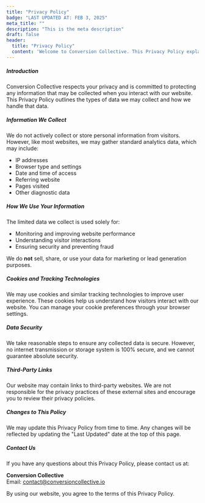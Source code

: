 ```yaml
---
title: "Privacy Policy"
badge: "LAST UPDATED AT: FEB 3, 2025"
meta_title: ""
description: "This is the meta description"
draft: false
header:
  title: "Privacy Policy"
  content: 'Welcome to Conversion Collective. This Privacy Policy explains how we collect, use, and protect your information when you visit our website. By using our site, you agree to the terms outlined in this policy.'
---
```


##### Introduction

Conversion Collective respects your privacy and is committed to protecting any information that may be collected when you interact with our website. This Privacy Policy outlines the types of data we may collect and how we handle that data.

##### Information We Collect

We do not actively collect or store personal information from visitors. However, like most websites, we may gather standard analytics data, which may include:

- IP addresses
- Browser type and settings
- Date and time of access
- Referring website
- Pages visited
- Other diagnostic data

##### How We Use Your Information

The limited data we collect is used solely for:

- Monitoring and improving website performance
- Understanding visitor interactions
- Ensuring security and preventing fraud

We do **not** sell, share, or use your data for marketing or lead generation purposes.

##### Cookies and Tracking Technologies

We may use cookies and similar tracking technologies to improve user experience. These cookies help us understand how visitors interact with our website. You can manage your cookie preferences through your browser settings.

##### Data Security

We take reasonable steps to ensure any collected data is secure. However, no internet transmission or storage system is 100% secure, and we cannot guarantee absolute security.

##### Third-Party Links

Our website may contain links to third-party websites. We are not responsible for the privacy practices of these external sites and encourage you to review their privacy policies.

##### Changes to This Policy

We may update this Privacy Policy from time to time. Any changes will be reflected by updating the "Last Updated" date at the top of this page.

##### Contact Us

If you have any questions about this Privacy Policy, please contact us at:

**Conversion Collective**  
Email: contact@conversioncollective.io

By using our website, you agree to the terms of this Privacy Policy.

